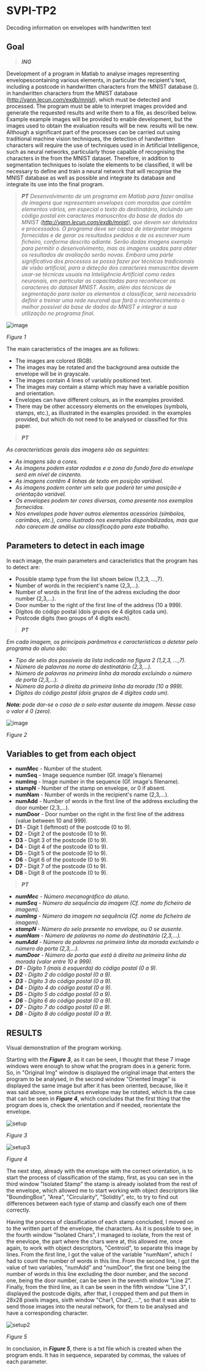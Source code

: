 # SVPI-TP2
Decoding information on envelopes with handwritten text

## Goal
> _**ING**_

Development of a program in Matlab to analyse images representing envelopescontaining various elements, in particular the recipient's text, including a postcode in handwritten characters from the MNIST database ().
in handwritten characters from the MNIST database (http://yann.lecun.com/exdb/mnist),
which must be detected and processed. The program must be able to interpret images provided
and generate the requested results and write them to a file, as described below. Example
example images will be provided to enable development, but the images used to obtain the evaluation results will be new.
results will be new. Although a significant part of the processes can be carried out using
traditional machine vision techniques, the detection of handwritten characters will require the use of techniques used in
in Artificial Intelligence, such as neural networks, particularly those capable of recognising the characters in the
from the MNIST dataset. Therefore, in addition to segmentation techniques to isolate the elements to be classified, it will be necessary to
define and train a neural network that will recognise the MNIST database as well as possible and integrate its
database and integrate its use into the final program.

> _**PT**_
 _Desenvolvimento de um programa em Matlab para fazer análise de imagens que representam envelopes
com moradas que contêm elementos vários, em especial o texto do destinatário, incluindo um código
postal em caracteres manuscritos da base de dados do MNIST (http://yann.lecun.com/exdb/mnist),
que devem ser detetados e processados. O programa deve ser capaz de interpretar imagens fornecidas
e de gerar os resultados pedidos e de os escrever num ficheiro, conforme descrito adiante. Serão dadas
imagens exemplo para permitir o desenvolvimento, mas as imagens usadas para obter os resultados
de avaliação serão novas. Embora uma parte significativa dos processos se possa fazer por técnicas
tradicionais de visão artificial, para a deteção dos caracteres manuscritos devem usar-se técnicas usuais
na Inteligência Artificial como redes neuronais, em particular as capacitadas para reconhecer os caracteres
do dataset MNIST. Assim, além das técnicas de segmentação para isolar os elementos a classificar, será
necessário definir e treinar uma rede neuronal que fará o reconhecimento o melhor possível da base de
dados do MNIST e integrar a sua utilização no programa final._

![image](https://github.com/Nunoc99/SVPI-TP2/assets/114221939/14fc3279-4fb1-4277-9ea9-734807deddaa)

*Figure 1*



The main caracteristics of the images are as follows:
+ The images are colored (RGB).
+ The images may be rotated and the background area outside the envelope will be in grayscale.
+ The images contain 4 lines of variably positioned text.
+ The images may contain a stamp which may have a variable position and orientation.
+ Envelopes can have different colours, as in the examples provided.
+ There may be other accessory elements on the envelopes (symbols, stamps, etc.), as illustrated in the examples provided.
in the examples provided, but which do not need to be analysed or classified for this paper.

> _**PT**_

_As características gerais das imagens são as seguintes:_
+ _As imagens são a cores._
+ _As imagens podem estar rodadas e a zona do fundo fora do envelope será em nível de cinzento._
+ _As imagens contêm 4 linhas de texto em posição variável._
+ _As imagens podem conter um selo que poderá ter uma posição e orientação variável._
+ _Os envelopes podem ter cores diversas, como presente nos exemplos fornecidos._
+ _Nos envelopes pode haver outros elementos acessórios (símbolos, carimbos, etc.), como ilustrado
nos exemplos disponibilizados, mas que não carecem de análise ou classificação para este trabalho._

 
## Parameters to detect in each image

 In each image, the main parameters and caracteristics that the program has to detect are:
+ Possible stamp type from the list shown below (1,2,3, ...,7).
+ Number of words in the recipient's name (2,3,...).
+ Number of words in the first line of the adress excluding the door number (2,3,...).
+ Door number to the right of the first line of the address (10 a 999).
+ Dígitos do código postal (dois grupos de 4 dígitos cada um).
+ Postcode digits (two groups of 4 digits each).

> _**PT**_

 _Em cada imagem, os principais parâmetros e características a detetar pelo programa do aluno são:_
+ _Tipo de selo dos possíveis da lista indicada na figura 2 (1,2,3, ...,7)._
+ _Número de palavras no nome do destinatário (2,3,...)._
+ _Número de palavras na primeira linha da morada excluindo o número de porta (2,3,...)._
+ _Número da porta à direita da primeira linha da morada (10 a 999)._
+ _Dígitos do código postal (dois grupos de 4 dígitos cada um)._
  
 **_Nota:_** _pode dar-se o caso de o selo estar ausente da imagem. Nesse caso o valor é 0 (zero)._

![image](https://github.com/Nunoc99/SVPI-TP2/assets/114221939/5a1cabf0-b84b-47f4-a3c5-41f3f247e1d6)

*Figure 2*

## Variables to get from each object
+ **numMec** - Number of the student.
+ **numSeq** - Image sequence number (Gf. image's filename)
+ **numImg** - Image number in the sequence (Gf. image's filename).
+ **stampN** - Number of the stamp on envelope, or 0 if absent.
+ **numNam** - Number of words in the recipient's name (2,3,...).
+ **numAdd** - Number of words in the first line of the address excluding the door number (2,3,...).
+ **numDoor** - Door number on the right in the first line of the address (value between 10 and 999).
+ **D1** - Digit 1 (leftmost) of the postcode (0 to 9).
+ **D2** - Digit 2 of the postcode (0 to 9).
+ **D3** - Digit 3 of the postcode (0 to 9).
+ **D4** - Digit 4 of the postcode (0 to 9).
+ **D5** - Digit 5 of the postcode (0 to 9).
+ **D6** - Digit 6 of the postcode (0 to 9).
+ **D7** - Digit 7 of the postcode (0 to 9).
+ **D8** - Digit 8 of the postcode (0 to 9).

> _**PT**_
+ _**numMec** - Número mecanográfico do aluno._
+ _**numSeq** - Número da sequência da imagem (Cf. nome do ficheiro de imagem)._
+ _**numImg** - Número da imagem na sequência (Cf. nome do ficheiro de imagem)._
+ _**stampN** - Número do selo presente no envelope, ou 0 se ausente._
+ _**numNam** - Número de palavras no nome do destinatário (2,3,...)._
+ _**numAdd** - Número de palavras na primeira linha da morada excluindo o número da porta (2,3,...)._
+ _**numDoor** - Número de porta que está à direita na primeira linha da morada (valor entre 10 e 999)._
+ _**D1** - Dígito 1 (mais à esquerda) do código postal (0 a 9)._
+ _**D2** - Dígito 2 do código postal (0 a 9)._
+ _**D3** - Dígito 3 do código postal (0 a 9)._
+ _**D4** - Dígito 4 do código postal (0 a 9)._
+ _**D5** - Dígito 5 do código postal (0 a 9)._
+ _**D6** - Dígito 6 do código postal (0 a 9)._
+ _**D7** - Dígito 7 do código postal (0 a 9)._
+ _**D8** - Dígito 8 do código postal (0 a 9)._


## RESULTS
Visual demonstration of the program working.

Starting with the **_Figure 3_**, as it can be seen, I thought that these 7 image windows were enough to show what the program does in a generic form. So, in
"Original Img" window is displayed the original image that enters the program to be analysed, in the second window "Oriented Image" is displayed the same
image but after it has been oriented, because, like it was said above, some pictures envelope may be rotated, which is the case that can be seen in 
**_Figure 4_**, which concludes that the first thing that the program does is, check the orientation and if needed, reorientate the envelope.

![setup](https://github.com/Nunoc99/SVPI-TP2/assets/114221939/c63d02c3-cb05-41a2-abe1-e12560c05ce2)

*Figure 3*

![setup3](https://github.com/Nunoc99/SVPI-TP2/assets/114221939/1949fb2b-402a-40c8-adba-9e12db1e070a)

*Figure 4*

The next step, already with the envelope with the correct orientation, is to start the process of classification of the stamp, first, as you can see in the third
window "Isolated Stamp" the stamp is already isolated from the rest of the envelope, which allowed me to start working with object descriptors like "BoundingBox",
"Area", "Circularity", "Solidity", etc, to try to find out differences between each type of stamp and classify each one of them correctly.

Having the process of classification of each stamp concluded, I moved on to the written part of the envelope, the characters. As it is possible to see, in the 
fourth window "Isolated Chars", I managed to isolate, from the rest of the enevlope, the part where the chars were at, this allowed me, once again, to work with 
object descriptors, "Centroid", to separate this image by lines. From the first line, I got the value of the variable "numNam", which I had to count the number of words in 
this line. From the second line, I got the value of two variables, "numAdd" and "numDoor", the first one being the number of words in this line excluding the
door number, and the second one, being the door number, can be seen in the seventh window "Line 2". Finally, from the third line, as it can be seen in the fifth window 
"Line 3", I displayed the postcode digits, after that, I cropped them and put them in 28x28 pixels images, sixth window "Char1, Char2, ...", so that it was able to send those 
images into the neural network, for them to be analysed and have a corresponding character.

![setup2](https://github.com/Nunoc99/SVPI-TP2/assets/114221939/5ff9b3c6-9aaa-456d-936c-0dda7319ce7f)

*Figure 5*

In conclusion, in **_Figure 5_**, there is a txt file which is created when the program ends. It has in sequence, separated by commas, the values of each parameter.






